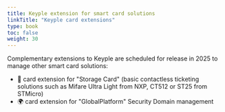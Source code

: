```yaml
---
title: Keyple extension for smart card solutions
linkTitle: "Keyple card extensions"
type: book
toc: false
weight: 30
---
```


Complementary extensions to Keyple are scheduled for release in 2025 to manage other smart card solutions:
- 🚫 card extension for "Storage Card" (basic contactless ticketing solutions such as Mifare Ultra Light from NXP, CT512 or ST25 from STMicro)
- 🌍 card extension for "GlobalPlatform" Security Domain management
